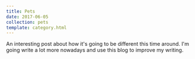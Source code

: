 ```yaml
---
title: Pets
date: 2017-06-05
collection: pets
template: category.html
---
```


An interesting post about how it's going to be different this time around. I'm going write a lot more nowadays and use this blog to improve my writing.
